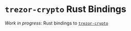 # `trezor-crypto` Rust Bindings

*Work in progress*: Rust bindings to [`trezor-crypto`](https://github.com/trezor/trezor-firmware/tree/master/crypto)
